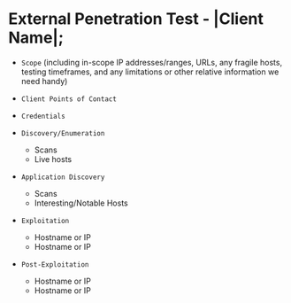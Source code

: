 
# External Penetration Test - |Client Name|;

- `Scope` (including in-scope IP addresses/ranges, URLs, any fragile hosts, testing timeframes, and any limitations or other relative information we need handy)
    
- `Client Points of Contact`
- `Credentials`

- `Discovery/Enumeration`
    - Scans
    - Live hosts
    
- `Application Discovery`
    - Scans
    - Interesting/Notable Hosts

- `Exploitation`
    - Hostname or IP
    - Hostname or IP

- `Post-Exploitation`
    - Hostname or IP
    - Hostname or IP


